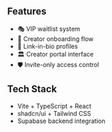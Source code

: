 ## Features
- 🎭 VIP waitlist system
- 🎨 Creator onboarding flow
- 🔗 Link-in-bio profiles
- 🏛️ Creator portal interface
- 🛡️ Invite-only access control

## Tech Stack
- Vite + TypeScript + React
- shadcn/ui + Tailwind CSS
- Supabase backend integration
